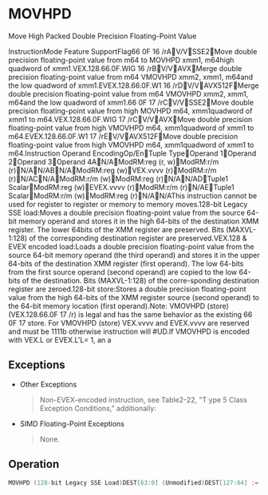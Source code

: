 # MOVHPD

Move High Packed Double Precision Floating-Point Value

InstructionMode Feature SupportFlag66 0F 16 /rAV/VSSE2Move double precision floating-point value from m64 to MOVHPD xmm1, m64high quadword of xmm1.VEX.128.66.0F.WIG 16 /rBV/VAVXMerge double precision floating-point value from m64 VMOVHPD xmm2, xmm1, m64and the low quadword of xmm1.EVEX.128.66.0F.W1 16 /rDV/VAVX512FMerge double precision floating-point value from m64 VMOVHPD xmm2, xmm1, m64and the low quadword of xmm1.66 0F 17 /rCV/VSSE2Move double precision floating-point value from high MOVHPD m64, xmm1quadword of xmm1 to m64.VEX.128.66.0F.WIG 17 /rCV/VAVXMove double precision floating-point value from high VMOVHPD m64, xmm1quadword of xmm1 to m64.EVEX.128.66.0F.W1 17 /rEV/VAVX512FMove double precision floating-point value from high VMOVHPD m64, xmm1quadword of xmm1 to m64.Instruction Operand EncodingOp/EnTuple TypeOperand 1Operand 2Operand 3Operand 4AN/AModRM:reg (r, w)ModRM:r/m (r)N/AN/ABN/AModRM:reg (w)VEX.vvvv (r)ModRM:r/m (r)N/ACN/AModRM:r/m (w)ModRM:reg (r)N/AN/ADTuple1 ScalarModRM:reg (w)EVEX.vvvv (r)ModRM:r/m (r)N/AETuple1 ScalarModRM:r/m (w)ModRM:reg (r)N/AN/AThis instruction cannot be used for register to register or memory to memory moves.128-bit Legacy SSE load:Moves a double precision floating-point value from the source 64-bit memory operand and stores it in the high 64-bits of the destination XMM register.
The lower 64bits of the XMM register are preserved.
Bits (MAXVL-1:128) of the corresponding destination register are preserved.VEX.128 & EVEX encoded load:Loads a double precision floating-point value from the source 64-bit memory operand (the third operand) and stores it in the upper 64-bits of the destination XMM register (first operand).
The low 64-bits from the first source operand (second operand) are copied to the low 64-bits of the destination.
Bits (MAXVL-1:128) of the corre-sponding destination register are zeroed.128-bit store:Stores a double precision floating-point value from the high 64-bits of the XMM register source (second operand) to the 64-bit memory location (first operand).Note: VMOVHPD (store) (VEX.128.66.0F 17 /r) is legal and has the same behavior as the existing 66 0F 17 store.
For VMOVHPD (store) VEX.vvvv and EVEX.vvvv are reserved and must be 1111b otherwise instruction will #UD.If VMOVHPD is encoded with VEX.L or EVEX.L'L= 1, an a

## Exceptions

- Other Exceptions
  > Non-EVEX-encoded instruction, see Table2-22, "T
  > ype 5 Class Exception Conditions," additionally:
- SIMD Floating-Point Exceptions
  > None.

## Operation

```C
MOVHPD (128-bit Legacy SSE Load)DEST[63:0] (Unmodified)DEST[127:64] := SRC[63:0]DEST[MAXVL-1:128] (Unmodified)VMOVHPD (VEX.128 & EVEX Encoded Load)DEST[63:0] := SRC1[63:0]DEST[127:64] := SRC2[63:0]DEST[MAXVL-1:128] := 0VMOVHPD (Store)DEST[63:0] := SRC[127:64]Intel C/C++ Compiler Intrinsic EquivalentMOVHPD __m128d _mm_loadh_pd ( __m128d a, double *p)MOVHPD void _mm_storeh_pd (double *p, __m128d a)
```
